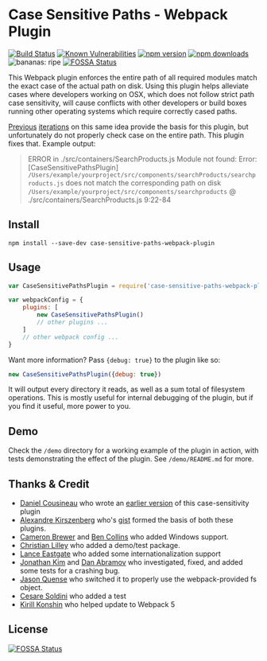 Case Sensitive Paths - Webpack Plugin
==========

[![Build Status](https://travis-ci.org/Urthen/case-sensitive-paths-webpack-plugin.svg?branch=master)](https://travis-ci.org/Urthen/case-sensitive-paths-webpack-plugin)
[![Known Vulnerabilities](https://snyk.io/test/github/urthen/case-sensitive-paths-webpack-plugin/badge.svg?targetFile=package.json)](https://snyk.io/test/github/urthen/case-sensitive-paths-webpack-plugin?targetFile=package.json)
[![npm version](https://badge.fury.io/js/case-sensitive-paths-webpack-plugin.svg)](https://badge.fury.io/js/case-sensitive-paths-webpack-plugin)
[![npm downloads](https://img.shields.io/npm/dw/case-sensitive-paths-webpack-plugin.svg)](https://www.npmjs.com/package/case-sensitive-paths-webpack-plugin)
![bananas: ripe](https://img.shields.io/badge/bananas-ripe-yellow.svg)
[![FOSSA Status](https://app.fossa.io/api/projects/git%2Bgithub.com%2FUrthen%2Fcase-sensitive-paths-webpack-plugin.svg?type=shield)](https://app.fossa.io/projects/git%2Bgithub.com%2FUrthen%2Fcase-sensitive-paths-webpack-plugin?ref=badge_shield)

This Webpack plugin enforces the entire path of all required modules match the exact case of the actual path on disk.
Using this plugin helps alleviate cases where developers working on OSX, which does not follow strict path case sensitivity,
will cause conflicts with other developers or build boxes running other operating systems which require correctly cased paths.

[Previous](https://gist.github.com/Morhaus/333579c2a5b4db644bd50) [iterations](https://github.com/dcousineau/force-case-sensitivity-webpack-plugin) on this same idea provide the basis for this plugin, but unfortunately do not properly check case on
the entire path. This plugin fixes that. Example output:

> ERROR in ./src/containers/SearchProducts.js
  Module not found: Error: [CaseSensitivePathsPlugin] `/Users/example/yourproject/src/components/searchProducts/searchproducts.js` does not match the corresponding path on disk `/Users/example/yourproject/src/components/searchproducts`
   @ ./src/containers/SearchProducts.js 9:22-84

Install
----
    npm install --save-dev case-sensitive-paths-webpack-plugin

Usage
----

```JavaScript
var CaseSensitivePathsPlugin = require('case-sensitive-paths-webpack-plugin');

var webpackConfig = {
    plugins: [
        new CaseSensitivePathsPlugin()
        // other plugins ...
    ]
    // other webpack config ...
}
```

Want more information? Pass ```{debug: true}``` to the plugin like so:

```JavaScript
new CaseSensitivePathsPlugin({debug: true})
```

It will output every directory it reads, as well as a sum total of filesystem operations.
This is mostly useful for internal debugging of the plugin, but if you find it useful, more power to you.

Demo
---
Check the `/demo` directory for a working example of the plugin in action, with tests demonstrating the effect of the plugin. See `/demo/README.md` for more.

Thanks & Credit
----
* [Daniel Cousineau](https://github.com/dcousineau) who wrote an [earlier version](https://github.com/dcousineau/force-case-sensitivity-webpack-plugin) of this case-sensitivity plugin
* [Alexandre Kirszenberg](https://github.com/Morhaus) who's [gist](https://gist.github.com/Morhaus/333579c2a5b4db644bd5) formed the basis of both these plugins.
* [Cameron Brewer](https://github.com/morethanfire) and [Ben Collins](https://github.com/aggieben) who added Windows support.
* [Christian Lilley](https://github.com/xml) who added a demo/test package.
* [Lance Eastgate](https://github.com/NorwegianKiwi) who added some internationalization support
* [Jonathan Kim](https://github.com/jkimbo) and [Dan Abramov](https://github.com/gaearon) who investigated, fixed, and added some tests for a crashing bug.
* [Jason Quense](https://github.com/jquense) who switched it to properly use the webpack-provided fs object.
* [Cesare Soldini](https://github.com/caesarsol) who added a test
* [Kirill Konshin](https://github.com/kirill-konshin) who helped update to Webpack 5


## License
[![FOSSA Status](https://app.fossa.io/api/projects/git%2Bgithub.com%2FUrthen%2Fcase-sensitive-paths-webpack-plugin.svg?type=large)](https://app.fossa.io/projects/git%2Bgithub.com%2FUrthen%2Fcase-sensitive-paths-webpack-plugin?ref=badge_large)
